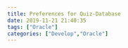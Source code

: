 ```yaml
---
title: Preferences for Quiz-Database
date: 2019-11-21 21:40:35
tags: ["Oracle"]
categories: ["Develop","Oracle"]
---
```

